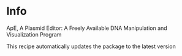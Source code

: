 # Info

ApE, A Plasmid Editor: A Freely Available DNA Manipulation and Visualization Program

This recipe automatically updates the package to the latest version
